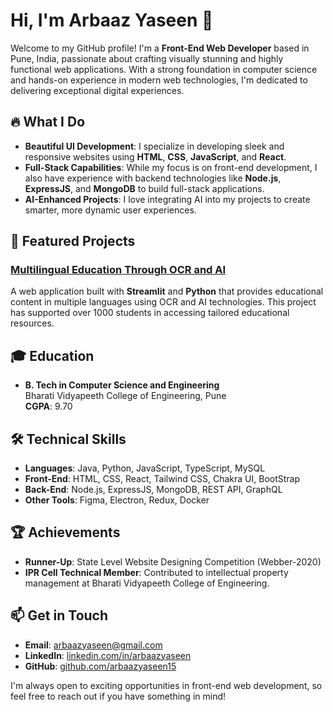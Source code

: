 # Hi, I'm Arbaaz Yaseen 👋

Welcome to my GitHub profile! I'm a **Front-End Web Developer** based in Pune, India, passionate about crafting visually stunning and highly functional web applications. With a strong foundation in computer science and hands-on experience in modern web technologies, I'm dedicated to delivering exceptional digital experiences.

## 🔥 What I Do

- **Beautiful UI Development**: I specialize in developing sleek and responsive websites using **HTML**, **CSS**, **JavaScript**, and **React**.
- **Full-Stack Capabilities**: While my focus is on front-end development, I also have experience with backend technologies like **Node.js**, **ExpressJS**, and **MongoDB** to build full-stack applications.
- **AI-Enhanced Projects**: I love integrating AI into my projects to create smarter, more dynamic user experiences.

## 🌟 Featured Projects

### [Multilingual Education Through OCR and AI](https://github.com/Arbaazyaseen15/MEdu_OCR_AI)
A web application built with **Streamlit** and **Python** that provides educational content in multiple languages using OCR and AI technologies. This project has supported over 1000 students in accessing tailored educational resources.

## 🎓 Education

- **B. Tech in Computer Science and Engineering**  
  Bharati Vidyapeeth College of Engineering, Pune  
  **CGPA**: 9.70

## 🛠️ Technical Skills

- **Languages**: Java, Python, JavaScript, TypeScript, MySQL
- **Front-End**: HTML, CSS, React, Tailwind CSS, Chakra UI, BootStrap
- **Back-End**: Node.js, ExpressJS, MongoDB, REST API, GraphQL
- **Other Tools**: Figma, Electron, Redux, Docker

## 🏆 Achievements

- **Runner-Up**: State Level Website Designing Competition (Webber-2020)
- **IPR Cell Technical Member**: Contributed to intellectual property management at Bharati Vidyapeeth College of Engineering.

## 📫 Get in Touch

- **Email**: [arbaazyaseen@gmail.com](mailto:arbaazyaseen@gmail.com)
- **LinkedIn**: [linkedin.com/in/arbaazyaseen](https://linkedin.com/in/arbaazyaseen)
- **GitHub**: [github.com/arbaazyaseen15](https://github.com/arbaazyaseen15)

I'm always open to exciting opportunities in front-end web development, so feel free to reach out if you have something in mind!
